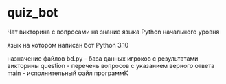 # quiz_bot

Чат викторина с вопросами на знание языка Python начального уровня

язык на котором написан бот
Python 3.10

назначение файлов
bd.py - база данных игроков с результатами викторины
question - перечень вопросов с указанием верного ответа
main - исполнительный файл программK
